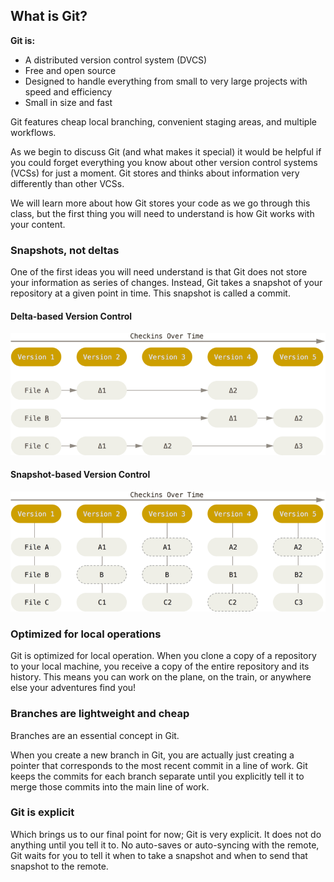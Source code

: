 ## What is Git?

**Git is:**

- A distributed version control system (DVCS)
- Free and open source
- Designed to handle everything from small to very large projects with speed and efficiency
- Small in size and fast

Git features cheap local branching, convenient staging areas, and multiple workflows.

As we begin to discuss Git (and what makes it special) it would be helpful if you could forget everything you know about other version control systems (VCSs) for just a moment. Git stores and thinks about information very differently than other VCSs.

We will learn more about how Git stores your code as we go through this class, but the first thing you will need to understand is how Git works with your content.

### Snapshots, not deltas

One of the first ideas you will need understand is that Git does not store your information as series of changes. Instead, Git takes a snapshot of your repository at a given point in time. This snapshot is called a commit.

#### Delta-based Version Control

![Figure 1: Delta-based Version Control](img/Pasted%20image%2020240124080725.png 'size=600')

#### Snapshot-based Version Control

![Figure 2: Snapshot-based Version Control](img/Pasted%20image%2020240124080829.png)
### Optimized for local operations

Git is optimized for local operation. When you clone a copy of a repository to your local machine, you receive a copy of the entire repository and its history. This means you can work on the plane, on the train, or anywhere else your adventures find you!
### Branches are lightweight and cheap

Branches are an essential concept in Git.

When you create a new branch in Git, you are actually just creating a pointer that corresponds to the most recent commit in a line of work. Git keeps the commits for each branch separate until you explicitly tell it to merge those commits into the main line of work.
### Git is explicit

Which brings us to our final point for now; Git is very explicit. It does not do anything until you tell it to. No auto-saves or auto-syncing with the remote, Git waits for you to tell it when to take a snapshot and when to send that snapshot to the remote.